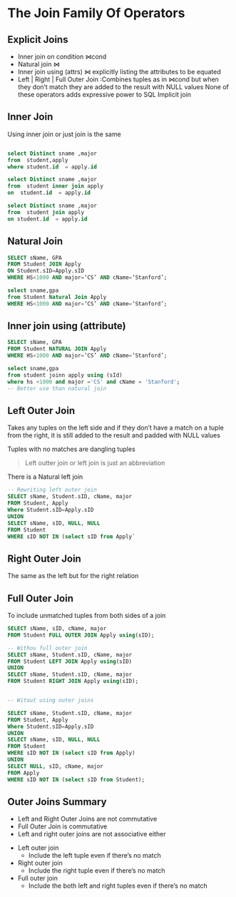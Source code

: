 # The Join Family Of Operators


## Explicit Joins
- Inner join on condition ⋈cond
- Natural join ⋈
- Inner join using (attrs)  ⋈ explicitly listing the attributes to be equated
- Left | Right | Full Outer Join :Combines tuples as in ⋈cond but when they
don’t match they are added to the result with
NULL values
None of these operators adds expressive power to SQL
Implicit join


## Inner Join 

Using inner join or just join is the same 

```sql

select Distinct sname ,major
from  student,apply
where student.id  = apply.id

select Distinct sname ,major
from  student inner join apply
on  student.id  = apply.id

select Distinct sname ,major
from  student join apply
on student.id  = apply.id
```

## Natural Join 

```sql
SELECT sName, GPA
FROM Student JOIN Apply
ON Student.sID=Apply.sID
WHERE HS<1000 AND major=‘CS’ AND cName=‘Stanford’;

select sname,gpa 
from Student Natural Join Apply
WHERE HS<1000 AND major=‘CS’ AND cName=‘Stanford’;
```

## Inner join using (attribute)

```sql
SELECT sName, GPA
FROM Student NATURAL JOIN Apply
WHERE HS<1000 AND major=‘CS’ AND cName=‘Stanford’;

select sname,gpa 
from student joinn apply using (sId)
where hs <1000 and major ='CS' and cName = 'Stanford';
-- Better use than natural join 
```

## Left Outer Join 

Takes any tuples on the left side and if they don’t have a
match on a tuple from the right, it is still added to the
result and padded with NULL values

Tuples with no matches are dangling tuples

> Left outter join or left join  is just an abbreviation

There is a Natural left join 

```sql
-- Rewriting left outer join
SELECT sName, Student.sID, cName, major
FROM Student, Apply
Where Student.sID=Apply.sID
UNION
SELECT sName, sID, NULL, NULL
FROM Student
WHERE sID NOT IN (select sID from Apply`
```

## Right Outer Join 

The same as the left but for the right relation


## Full Outer Join

To include unmatched tuples from both sides of a join

```sql
SELECT sName, sID, cName, major
FROM Student FULL OUTER JOIN Apply using(sID);

-- Withou full outer join       
SELECT sName, Student.sID, cName, major
FROM Student LEFT JOIN Apply using(sID)
UNION
SELECT sName, Student.sID, cName, major
FROM Student RIGHT JOIN Apply using(sID);


-- Witout using outer joins

SELECT sName, Student.sID, cName, major
FROM Student, Apply
Where Student.sID=Apply.sID
UNION
SELECT sName, sID, NULL, NULL
FROM Student
WHERE sID NOT IN (select sID from Apply)
UNION
SELECT NULL, sID, cName, major
FROM Apply
WHERE sID NOT IN (select sID from Student);
```

## Outer Joins Summary

- Left and Right Outer Joins are not commutative
- Full Outer Join is commutative
- Left and right outer joins are not associative either



+ Left outer join 
  - Include the left tuple even if there’s no match
+ Right outer join 
  - Include the right tuple even if there’s no match
+ Full outer join 
  - Include the both left and right tuples even if there’s no match